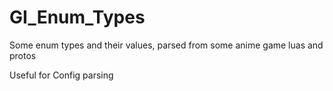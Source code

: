 # GI_Enum_Types
Some enum types and their values, parsed from some anime game luas and protos

Useful for Config parsing
